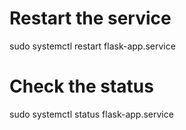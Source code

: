 # Restart the service
sudo systemctl restart flask-app.service

# Check the status
sudo systemctl status flask-app.service